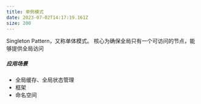 ```yaml
---
title: 单例模式
date: 2023-07-02T14:17:19.161Z
size: 200
---
```

Singleton Pattern，又称单体模式。
核心为确保全局只有一个可访问的节点，能够提供全局访问

##### 应用场景
- 全局缓存、全局状态管理
- 框架
- 命名空间
